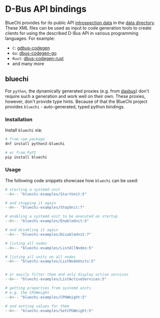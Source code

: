 <!-- markdownlint-disable-file MD041 -->
# D-Bus API bindings

BlueChi provides for its public API
[introspection data](https://dbus.freedesktop.org/doc/dbus-specification.html#introspection-format) in the
[data directory](https://github.com/containers/bluechi/tree/main/data). These XML files can be used as input to code
generation tools to create clients for using the described D-Bus API in various programming languages.
For example:

- `C`: [gdbus-codegen](https://developer-old.gnome.org/gio/stable/gdbus-codegen.html)
- `Go`: [dbus-codegen-go](https://github.com/amenzhinsky/dbus-codegen-go)
- `Rust`: [dbus-codegen-rust](https://crates.io/crates/dbus-codegen)
- and many more

## bluechi

For `python`, the dynamically generated proxies (e.g. from [dasbus](https://github.com/rhinstaller/dasbus)) don't
require such a generation and work well on their own. These proxies, however, don't provide type hints. Because of that
the BlueChi project provides `bluechi` - auto-generated, typed python bindings.

### Installation

Install `bluechi` via:

```bash
# from rpm package
dnf install python3-bluechi

# or from PyPI
pip install bluechi
```

### Usage

The following code snippets showcase how `bluechi` can be used:

```python
# starting a systemd unit
--8<-- "bluechi-examples/StartUnit:5"

# and stopping it again
--8<-- "bluechi-examples/StopUnit:7"
```

```python
# enabling a systemd unit to be executed on startup
--8<-- "bluechi-examples/EnableUnit:5"

# and disabling it again
--8<-- "bluechi-examples/DisableUnit:7"
```

```python
# listing all nodes
--8<-- "bluechi-examples/ListAllNodes:5"
```

```python
# listing all units on all nodes
--8<-- "bluechi-examples/ListNodeUnits:5"


# or easily filter them and only display active services
--8<-- "bluechi-examples/ListActiveServices:5"
```

```python
# getting properties from systemd units
# e.g. the CPUWeight
--8<-- "bluechi-examples/CPUWeight:5"

# and setting values for them
--8<-- "bluechi-examples/SetCPUWeight:5"
```

